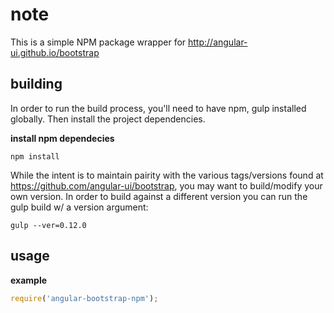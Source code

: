 # note

This is a simple NPM package wrapper for http://angular-ui.github.io/bootstrap

## building

In order to run the build process, you'll need to have npm, gulp installed globally.  Then install the project dependencies.

**install npm dependecies**

`npm install`

While the intent is to maintain pairity with the various tags/versions found at https://github.com/angular-ui/bootstrap, you may want to build/modify your own version.
In order to build against a different version you can run the gulp build w/ a version argument: 

`gulp --ver=0.12.0`

## usage

**example**

```javascript
require('angular-bootstrap-npm');
```
